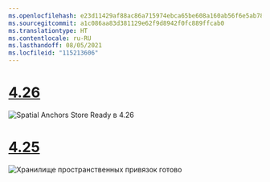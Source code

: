 ```yaml
---
ms.openlocfilehash: e23d11429af88ac86a715974ebca65be608a160ab56f6e5ab78e5eacaefed19c
ms.sourcegitcommit: a1c086aa83d381129e62f9d8942f0fc889ffcab0
ms.translationtype: HT
ms.contentlocale: ru-RU
ms.lasthandoff: 08/05/2021
ms.locfileid: "115213606"
---
```

# <a name="426"></a>[4.26](#tab/426)

![Spatial Anchors Store Ready в 4.26](../images/local-spatial-anchors-img-01.png)

# <a name="425"></a>[4.25](#tab/425)

![Хранилище пространственных привязок готово](../images/unreal-spatialanchors-store-ready.PNG)
